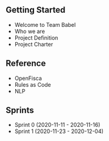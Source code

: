 ## Getting Started
- Welcome to Team Babel
- Who we are
- Project Definition
- Project Charter

## Reference
- OpenFisca
- Rules as Code
- NLP

## Sprints
- Sprint 0 (2020-11-11 - 2020-11-16)
- Sprint 1 (2020-11-23 - 2020-12-04)
